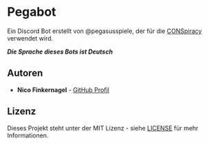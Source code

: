 # Pegabot

 Ein Discord Bot erstellt von @pegasusspiele, der für die [CONSpiracy](https://pegasus.de/conspiracy) verwendet wird.

 ***Die Sprache dieses Bots ist Deutsch***

 ## Autoren

 * **Nico Finkernagel** - [GitHub Profil](https://github.com/gruselhaus)

 ## Lizenz

Dieses Projekt steht unter der MIT Lizenz - siehe [LICENSE](LICENSE) für mehr Informationen.
